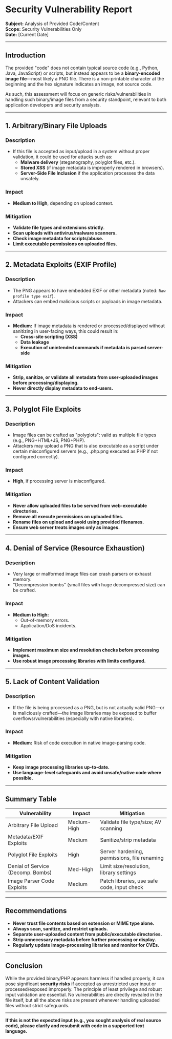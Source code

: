 # Security Vulnerability Report

**Subject:** Analysis of Provided Code/Content  
**Scope:** Security Vulnerabilities Only  
**Date:** [Current Date]

---

## Introduction

The provided "code" does not contain typical source code (e.g., Python, Java, JavaScript) or scripts, but instead appears to be a **binary-encoded image file**—most likely a PNG file. There is a non-printable character at the beginning and the hex signature indicates an image, not source code.

As such, this assessment will focus on generic risks/vulnerabilities in handling such binary/image files from a security standpoint, relevant to both application developers and security analysts.

---

## 1. Arbitrary/Binary File Uploads

### Description

- If this file is accepted as input/upload in a system without proper validation, it could be used for attacks such as:
    - **Malware delivery** (steganography, polyglot files, etc.).
    - **Stored XSS** (if image metadata is improperly rendered in browsers).
    - **Server-Side File Inclusion** if the application processes the data unsafely.

### Impact

- **Medium to High**, depending on upload context.

### Mitigation

- **Validate file types and extensions strictly**.
- **Scan uploads with antivirus/malware scanners.**
- **Check image metadata for scripts/abuse.**
- **Limit executable permissions on uploaded files.**

---

## 2. Metadata Exploits (EXIF Profile)

### Description

- The PNG appears to have embedded EXIF or other metadata (noted: `Raw profile type exif`).
- Attackers can embed malicious scripts or payloads in image metadata.

### Impact

- **Medium:** If image metadata is rendered or processed/displayed without sanitizing in user-facing ways, this could result in:
    - **Cross-site scripting (XSS)**
    - **Data leakage**
    - **Execution of unintended commands if metadata is parsed server-side**

### Mitigation

- **Strip, sanitize, or validate all metadata from user-uploaded images before processing/displaying.**
- **Never directly display metadata to end-users.**

---

## 3. Polyglot File Exploits

### Description

- Image files can be crafted as "polyglots": valid as multiple file types (e.g., PNG+HTML+JS, PNG+PHP).
- Attackers may upload a PNG that is also executable as a script under certain misconfigured servers (e.g., .php.png executed as PHP if not configured correctly).

### Impact

- **High**, if processing server is misconfigured.

### Mitigation

- **Never allow uploaded files to be served from web-executable directories.**
- **Remove all execute permissions on uploaded files.**
- **Rename files on upload and avoid using provided filenames.**
- **Ensure web server treats images only as images.**

---

## 4. Denial of Service (Resource Exhaustion)

### Description

- Very large or malformed image files can crash parsers or exhaust memory.
- "Decompression bombs" (small files with huge decompressed size) can be crafted.

### Impact

- **Medium to High:**
    - Out-of-memory errors.
    - Application/DoS incidents.

### Mitigation

- **Implement maximum size and resolution checks before processing images.**
- **Use robust image processing libraries with limits configured.**

---

## 5. Lack of Content Validation

### Description

- If the file is being processed as a PNG, but is not actually valid PNG—or is maliciously crafted—the image libraries may be exposed to buffer overflows/vulnerabilities (especially with native libraries).

### Impact

- **Medium:** Risk of code execution in native image-parsing code.

### Mitigation

- **Keep image processing libraries up-to-date.**
- **Use language-level safeguards and avoid unsafe/native code where possible.**

---

## Summary Table

| Vulnerability                    | Impact      | Mitigation                                  |
|-----------------------------------|-------------|----------------------------------------------|
| Arbitrary File Upload             | Medium-High | Validate file type/size; AV scanning         |
| Metadata/EXIF Exploits            | Medium      | Sanitize/strip metadata                      |
| Polyglot File Exploits            | High        | Server hardening, permissions, file renaming |
| Denial of Service (Decomp. Bombs) | Med-High    | Limit size/resolution, library settings      |
| Image Parser Code Exploits        | Medium      | Patch libraries, use safe code, input check  |

---

## Recommendations

- **Never trust file contents based on extension or MIME type alone.**
- **Always scan, sanitize, and restrict uploads.**
- **Separate user-uploaded content from public/executable directories.**
- **Strip unnecessary metadata before further processing or display.**
- **Regularly update image-processing libraries and monitor for CVEs.**

---

## Conclusion

While the provided binary/PHP appears harmless if handled properly, it can pose significant **security risks** if accepted as unrestricted user input or processed/exposed improperly. The principle of least privilege and robust input validation are essential. No vulnerabilities are directly revealed in the file itself, but all the above risks are present whenever handling uploaded files without strict safeguards.

---

**If this is not the expected input (e.g., you sought analysis of real source code), please clarify and resubmit with code in a supported text language.**